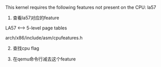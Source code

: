 
This kernel requires the following features not present on the CPU:
la57

1. 查看la57对应的feature

LA57    ⟷ 5-level page tables

arch/x86/include/asm/cpufeatures.h


2. 查找cpu flag

3. 在qemu命令行减去这个feature